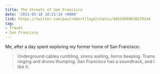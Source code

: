```yaml
---
title: The Streets of San Francisco
date: '2011-03-18 18:21:14 +0000'
link: https://twitter.com/paulrobertlloyd/status/48554999638278144
tag:
- Travel
- San Francisco
---
```

Me, after a day spent exploring my former home of San Francisco:

> Underground cables rumbling, sirens wailing, horns beeping. Trams ringing and drums thumping. San Francisco has a soundtrack, and I like it.
